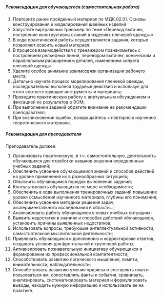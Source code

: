 ##### Рекомендации для обучающегося (самостоятельная работа)
1. Повторите ранее пройденный материал по МДК.02.01. Основы конструирования и моделирования швейных изделий
1.  Запустите виртуальный тренажер по теме «Перевод вытачек, построение конструктивных линий в изделиях плечевой одежды.».
1. В ходе практической работы осуществляются задания, которые позволяют освоить новый материал.
1. В процессе взаимодействия с тренажером познакомьтесь с построением рельефных линий, переводом вытачек, коническим и параллельным расширением деталей, изменением силуэта плечевой одежды.
1. Уделите особое внимание взаимосвязи организации рабочего места;
1. Детально изучите процесс моделирования плечевой одежды, последовательно выполняя трудовые действия и используя для этого соответствующие инструменты и материалы;
1. Проведите практическую работу с виртуальным обсуждением и фиксацией ее результатов в ЭОМ;
1. При выполнении заданий обратите внимание на рекомендации преподавателя;
1. При возникновении ошибок, возвращайтесь к повторно к изучению теоретического материала.

##### Рекомендации для преподавателя
Преподаватель должен:

1. Организовать практическую, в т.ч. самостоятельную, деятельность обучающихся для отработки навыков решения определенных учебных заданий;
1. Обеспечить усвоение обучающимися знаний и способов действий на уровне применения их в разнообразных ситуациях;
1. Объяснить обучающимся порядок выполнения заданий;
1. Консультировать обучающихся по мере необходимости;
1. Обеспечить в ходе выполнения тренировочных заданий повышение уровня осмысления изученного материала, глубины его понимания;
1. Обеспечить усвоение методики решения задач, экспериментального исследования в области…;
1. Анализировать работу обучающихся в новых учебных ситуациях;
1. Выявить недостатки в знаниях и способах действий обучающихся, установить причины выявленных недостатков;
1. Использовать вопросы, требующие интеллектуальной активности, самостоятельной мыслительной деятельности;
1. Привлекать обучающихся к дополнению и корректировке ответов, создавать условия для фронтальной и групповой работы;
1. Активизировать познавательную инициативу обучающихся и формирование их профессиональной компетентности;
1. Способствовать развитию логического мышления, памяти, внимательности, наблюдательности;
1. Способствовать развитию умения правильно составлять план и пользоваться им, сопоставлять факты и события, сравнивать, анализировать, систематизировать материал и формулировать выводы, находить нужную информацию и использовать ее на практике.